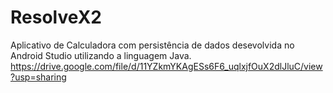 # ResolveX2
Aplicativo de Calculadora com persistência de dados desevolvida no Android Studio utilizando a linguagem Java.
https://drive.google.com/file/d/11YZkmYKAgESs6F6_uqlxjfOuX2dlJluC/view?usp=sharing
